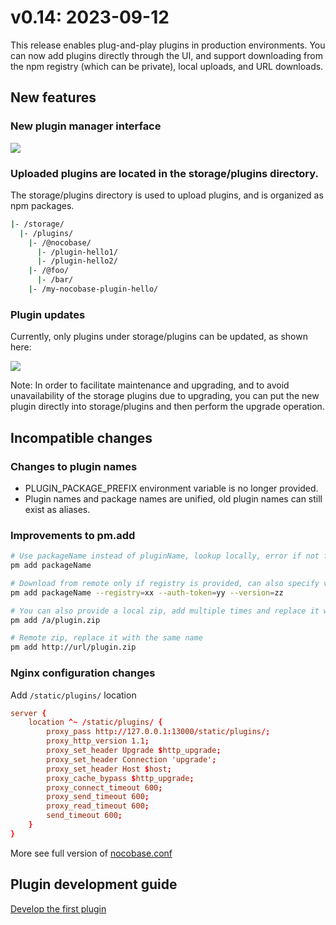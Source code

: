 # v0.14: 2023-09-12

This release enables plug-and-play plugins in production environments. You can now add plugins directly through the UI, and support downloading from the npm registry (which can be private), local uploads, and URL downloads.

## New features

### New plugin manager interface

<img src="https://demo-cn.nocobase.com/storage/uploads/6de7c906518b6c6643570292523b06c8.png"/>

### Uploaded plugins are located in the storage/plugins directory.

The storage/plugins directory is used to upload plugins, and is organized as npm packages.

```bash
|- /storage/
  |- /plugins/
    |- /@nocobase/
      |- /plugin-hello1/
      |- /plugin-hello2/
    |- /@foo/
      |- /bar/
    |- /my-nocobase-plugin-hello/
```

### Plugin updates

Currently, only plugins under storage/plugins can be updated, as shown here:

<img src="https://demo-cn.nocobase.com/storage/uploads/703809b8cd74cc95e1ab2ab766980817.gif" />

Note: In order to facilitate maintenance and upgrading, and to avoid unavailability of the storage plugins due to upgrading, you can put the new plugin directly into storage/plugins and then perform the upgrade operation.

## Incompatible changes

### Changes to plugin names

- PLUGIN_PACKAGE_PREFIX environment variable is no longer provided.
- Plugin names and package names are unified, old plugin names can still exist as aliases.

### Improvements to pm.add

```bash
# Use packageName instead of pluginName, lookup locally, error if not found
pm add packageName

# Download from remote only if registry is provided, can also specify version
pm add packageName --registry=xx --auth-token=yy --version=zz

# You can also provide a local zip, add multiple times and replace it with the last one
pm add /a/plugin.zip

# Remote zip, replace it with the same name
pm add http://url/plugin.zip
```

### Nginx configuration changes

Add `/static/plugins/` location

```conf
server {
    location ^~ /static/plugins/ {
        proxy_pass http://127.0.0.1:13000/static/plugins/;
        proxy_http_version 1.1;
        proxy_set_header Upgrade $http_upgrade;
        proxy_set_header Connection 'upgrade';
        proxy_set_header Host $host;
        proxy_cache_bypass $http_upgrade;
        proxy_connect_timeout 600;
        proxy_send_timeout 600;
        proxy_read_timeout 600;
        send_timeout 600;
    }
}
```

More see full version of [nocobase.conf](https://github.com/nocobase/nocobase/blob/main/docker/nocobase/nocobase.conf)

## Plugin development guide

[Develop the first plugin](/development/your-fisrt-plugin)
